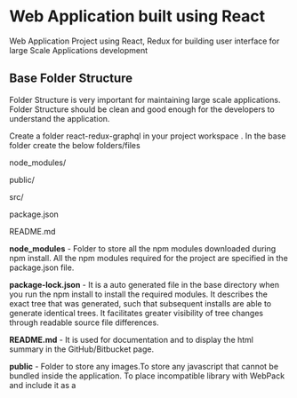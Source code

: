 # Web Application built using React
Web Application Project using React, Redux  for building user interface for large Scale Applications development

## Base Folder Structure

Folder Structure is very important for maintaining large scale applications. Folder Structure should be clean and good enough for the developers to understand the application.

Create a folder react-redux-graphql in your project workspace . In the base folder create the below folders/files

node_modules/

public/

src/

package.json

README.md

**node_modules** - Folder to store all the npm modules downloaded during npm install. All the npm modules required for the project are specified in the package.json file.

**package-lock.json** - It is a auto generated file in the base directory when you run the npm install to install the required modules. It describes the exact tree that was generated, such that subsequent installs are able to generate identical trees. It facilitates greater visibility of tree changes through readable source file differences.

**README.md** - It is used for documentation and to display the html summary in the GitHub/Bitbucket page.

**public** - Folder to store any images.To store any javascript that cannot be bundled inside the application. To place incompatible library with WebPack and include it as a <script> tag



##  Source Folder Structure

Folder Structure under /src for large scale applications

react-redux-graphql

 ├── src                   
  ├── components     
      ├──TextField
         ├──locales
         ├──TextField.jsx      
         ├──index.js
         ├──TextField.css
      ├──ListView
         ├──components
           ├──ListViewBar
              ├──locales
              ├──ListViewBar.jsx         
              ├──index.js                     
              ├──ListViewBar.css         
         ├──locales
         ├──ListView.jsx         
         ├──index.js                     
         ├──ListView.css   
  ├──features
     ├──Login
        ├──components
           ├──LoginButton
              ├──images
              ├──locales
              ├──index.js
        ├──action.js
        ├──reducer.js
        ├──index.js
    ├──HomePage
       ├──components
          ├──HomePageBar
             ├──images
             ├──locales
             ├──index.js
       ├──features
         ├──DashBoard
            ├──index.js
            ├──action.js
            ├──reducer.js
         ├──Widgets
            ├──index.js
            ├──action.js
            ├──reducer.js
       ├──index.js
       ├──action.js
       ├──reducer.js
├──services
    ├──api
├──index.js
├──store.js      
└── README.md

## General Guidelines on the Folder Structure

### Components

 - Components that are defined at the root level of the project are global and can be used anywhere in your application.
 - If any new component is defined inside another component (nesting), this new component can only be used in its direct parent.

**Example**

 - TextField can be used anywhere in the application.
 - ListView can also be used anywhere in the application. ListView component defines a component ListViewBar. You cannot use ListViewBar anywhere else other than ListView component.
 - ListViewBar can use TextField internally because TextField is defined at the root level of components.

### Features

Features are the pages/ modules of the application.

Like how the components can be nested, features can also be nested into a feature. Components also can be built under features. Any component defined under features, can be used in that feature only.

**Example**

 - Login feature has a component LoginButton. LoginButton component can only be used by the Login feature.
 - HomePage feature has a component HomePageBar. HomePageBar component can be used only by HomePage, DashBoard or Widgets features, or by any components defined under those features.
 - DashBoard feature uses HomePageBar internally, this is authorised because HomePageBar is defined by the parent HomePage feature.
 - DashBoard feature cannot use any of the components defined in Widgets feature, but it can use the HomePageBar component.

### Services

Services act as a bridge/ an adapter between the server API and the view layer (features and components) of the application. It can take care of network calls the app will make, get and post content, and transform payloads as needed before being sent or saved in the store of the app (such as Redux). The features and components will only dispatch actions, read the store and update themselves based on the new changes.

## General Guidelines/Standards that should be followed

 - Containers should be stateful. Containers manage data or are connected to the state and generally don’t have styling associated with them. Features are the container components of the application.
 - Components should be stateless. Components have styling associated with them and aren’t responsible for any data or state management. Basically, containers (features) are responsible for how things work, and components are responsible for how things look. As a result, you can confidently go in and edit your components without worrying about your data structures getting messed up, and you can edit your containers without worrying about the styling getting messed up.
 - Use Styled components and co- locate the styles of a component in the corresponding component folder.
 - Business rules should bubble towards the top. UI and semantics should sink towards the bottom.
 - A feature must have everything it needs to work on its own. It must also have a limited scope and ideally no awareness of the entire app. Of course you can nest features into features as long as they stay as much standalone as possible and the nested ones get only used by their direct parent.
 - Features and nested features can have its own actions and reducers.
 - The structure of you entire Redux state tree can follow the folder structure of the features.
 - There shouldn’t be any logic in your reducers as they need to stay pure. If you tend to have logical code, you should create another action instead.
 - Selectors are important if you’d like to filter your state before using them in your container components. You can define them in the reducer.js file as they are bound to the same chunk of state.
 - All the network request should be defined in single file api.js.
 - Since features are standalone with their own actions and reducers, you need to assemble them by applying the concept of reducer composition, where a reducer is called by another reducer.